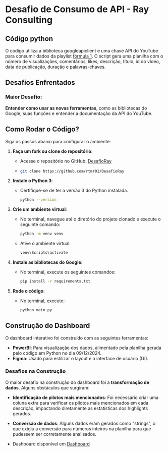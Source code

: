# Desafio de Consumo de API - Ray Consulting
## Código python
O código utiliza a biblioteca googleapiclient e uma chave API do YouTube para consumir dados da playlist
[fórmula 1](https://www.youtube.com/playlist?list=PLfoNZDHitwjUv0pjTwlV1vzaE0r7UDVDR). O script gera uma planilha com
o número de visualizações, comentários, likes, descrição, título, id do vídeo, data de publicação, duração e palavras-chaves.

## Desafios Enfrentados

### Maior Desafio: 
**Entender como usar as novas ferramentas**, como as bibliotecas do Google, suas funções e entender a documentação da API do YouTube.

## Como Rodar o Código?

Siga os passos abaixo para configurar o ambiente:

1. **Faça um fork ou clone do repositório**:
   - Acesse o repositório no GitHub: [DesafioRay](https://github.com/rtmr01/DesafioRay)
   - ```bash
     git clone https://github.com/rtmr01/DesafioRay
     ```

2. **Instale o Python 3**:
   - Certifique-se de ter a versão 3 do Python instalada.
     ```bash
     python --version

     ```

3. **Crie um ambiente virtual**:
   - No terminal, navegue até o diretório do projeto clonado e execute o seguinte comando:
     ```bash
     python -m venv venv
     ```
   - Ative o ambiente virtual:
     ```bash
     venv\Scripts\activate
     ```

4. **Instale as bibliotecas do Google**:
   - No terminal, execute os seguintes comandos:
     ```bash
     pip install -r requirements.txt
     ```

5. **Rode o código**:
   - No terminal, execute:
     ```bash
     python main.py
     ```


## Construção do Dashboard

O dashboard interativo foi construído com as seguintes ferramentas:

- **PowerBI**: Para visualização dos dados, alimentado pela planilha gerada pelo código em Python no dia 09/12/2024.
- **Figma**: Usado para estilizar o layout e a interface de usuário (UI).

### Desafios na Construção

O maior desafio na construção do dashboard foi a **transformação de dados**. Alguns obstáculos que surgiram:

- **Identificação de pilotos mais mencionados**: Foi necessário criar uma coluna extra para verificar os pilotos mais mencionados em cada descrição, impactando diretamente as estatísticas dos highlights gerados.
  
- **Conversão de dados**: Alguns dados eram gerados como "strings", o que exigiu a conversão para números inteiros na planilha para que pudessem ser corretamente analisados.

- Dashboard disponível em [Dashboard](https://app.powerbi.com/view?r=eyJrIjoiNzBmM2IxZGQtNGZkNi00ZDk3LTliYTUtMzAwMWJhMGYwNTU1IiwidCI6ImUyZjc3ZDAwLTAxNjMtNGNmNi05MmIwLTQ4NGJhZmY5ZGY3ZCJ9&pageName=af9a926c575b387b4403)

